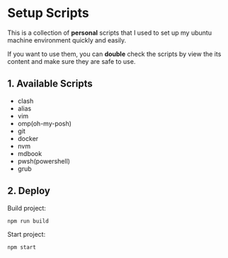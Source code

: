 # Setup Scripts

This is a collection of **personal** scripts that I used to set up my ubuntu machine environment quickly and easily.

If you want to use them, you can **double** check the scripts by view the its content and make sure they are safe to use.

## 1. Available Scripts

- clash
- alias
- vim
- omp(oh-my-posh)
- git
- docker
- nvm
- mdbook
- pwsh(powershell)
- grub

## 2. Deploy

Build project:

```bash
npm run build
```

Start project:

```bash
npm start
```
